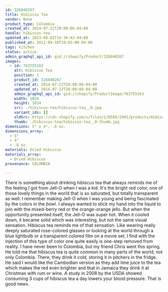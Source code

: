 ```yaml
---
id: 326848267
title: Hibiscus Tea
vendor: None
product_type: Colombia
created_at: 2014-07-22T20:08:06-04:00
handle: hibiscus-tea
updated_at: 2023-08-02T14:36:42-04:00
published_at: 2012-09-10T19:03:00-04:00
tags: kitchen
status: active
admin_graphql_api_id: gid://shopify/Product/326848267
images:
  - id: 763755163
    alt: Hibiscus Tea
    position: 1
    product_id: 326848267
    created_at: 2014-07-22T20:08:08-04:00
    updated_at: 2014-07-22T20:08:08-04:00
    admin_graphql_api_id: gid://shopify/ProductImage/763755163
    width: 1024
    height: 1024
    src: ./hibiscus-tea/hibiscus-tea__0.jpg
    variant_ids: []
    oldSrc: https://cdn.shopify.com/s/files/1/0589/2901/products/Hibiscus_Tea_2-1887904701-O.jpeg?v=1406074088
    thumb: ./hibiscus-tea/hibiscus-tea__0-thumb.jpg
dimensions: 5" x 4", .8 oz.
dimensions_array:
  - 5"
  - 4"
  - .8 oz.
materials: Dried Hibiscus
materials_array:
  - Dried Hibiscus
provenance: COLOMBIA

---
```


There is something about drinking hibiscus tea that always reminds me of the feeling I got from Jell-O when I was a kid. It's the bright red color, one of those lovely things in the world that is so saturated, but totally transparent as well. I remember making Jell-O when I was young and being fascinated by the colors in the bowl. I always wanted to stick my hand into the liquid to join with the mixed-berry red or the orange-orange jello. But when the opportunity presented itself, the Jell-O was super hot. When it cooled down, it became solid which was interesting, but not the same visual sensation. Hibiscus tea reminds me of that sensation. Like wearing really deeply saturated rose-colored glasses or looking at the world through a blue lightbulb or a transparent colored film on a movie set. I find with the injection of this type of color one quite easily is one-step removed from reality. I have never been to Colombia, but my friend Chris went this spring. He told me that hibiscus tea is quite common in many parts of the world, not only Colombia. There, they drink it cold, storing it in pitchers in the fridge. He said I would like the Cambodian version as they add lime juice to the tea which makes the red even brighter and that in Jamaica they drink it at Christmas with rum or wine. A study in 2008 by the USDA showed consuming 3 cups of hibiscus tea a day lowers your blood pressure. That is good news.